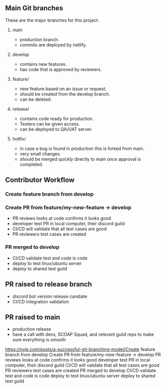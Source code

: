 ## Main Git branches

These are the major branches for this project.

1. main

   - production branch.
   - commits are deployed by netlify.

2. develop

   - contains new features.
   - has code that is approved by reviewers.

3. feature/

   - new feature based on an issue or request.
   - should be created from the develop branch.
   - can be deleted.

4. release/

   - contains code ready for production.
   - Testers can be given access.
   - can be deployed to QA/UAT server.

5. hotfix/
   - in case a bug is found in production this is forked from main.
   - very small changes.
   - should be merged quickly directly to main once approval is completed.

## Contributor Workflow

### Create feature branch from develop

### Create PR from feature/my-new-feature -> develop

- PR reviews looks at code confirms it looks good
- developer test PR in local computer, their discord guild
- CI/CD will validate that all test cases are good
- PR reviewers test cases are created

### PR merged to develop

- CI/CD validate test and code is code
- deploy to test linux/ubuntu server
- deploy to shared test guild

## PR raised to release branch

- discord bot version release candiate
- CI/CD integration validation

## PR raised to main

- production release
- have a call with devs, SCOAP Squad, and relevant guild reps to make sure everything is smooth

https://nvie.com/posts/a-successful-git-branching-model/Create feature branch from develop
Create PR from feature/my-new-feature -> develop
PR reviews looks at code confirms it looks good
developer test PR in local computer, their discord guild
CI/CD will validate that all test cases are good
PR reviewers test cases are created
PR merged to develop
CI/CD validate test and code is code
deploy to test linux/ubuntu server
deploy to shared test guild
